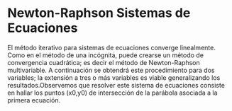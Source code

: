 # Newton-Raphson Sistemas de Ecuaciones
El método iterativo para sistemas de ecuaciones converge linealmente. Como en el método de una incógnita, puede crearse un método de convergencia cuadrática; es decir el método de Newton-Raphson multivariable. A continuación se obtendrá este procedimiento para dos variables; la extensión a tres o más variables es viable generalizando los resultados.Observemos que resolver este sistema de ecuaciones consiste en hallar los puntos (x0,y0) de intersección de la parábola asociada a la primera ecuación.
